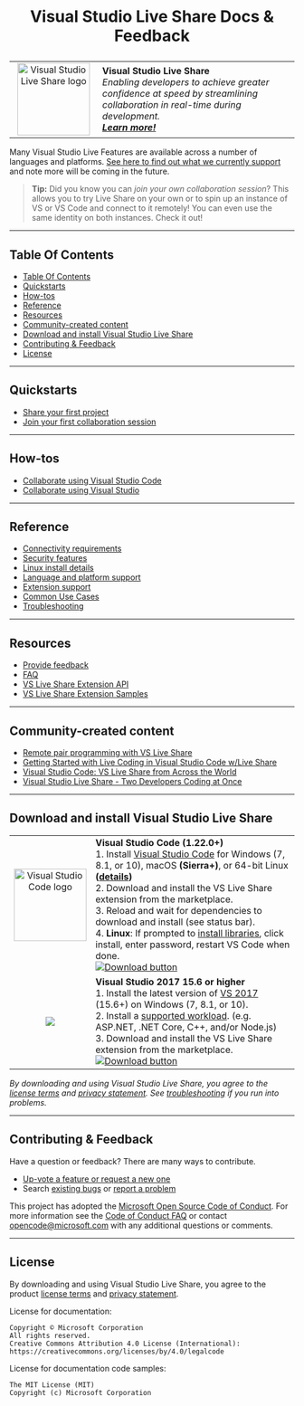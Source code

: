 <!--
Copyright © Microsoft Corporation
All rights reserved.
Creative Commons Attribution 4.0 License (International): https://creativecommons.org/licenses/by/4.0/legalcode
-->

<h1 align = center>

**Visual Studio Live Share Docs & Feedback**

</h1>
<table style="width: 100%; border-style: none;"><tr>
<td style="width: 140px; text-align: center;"><a href="https://aka.ms/vsls"><img width="128px" src="https://ms-vsliveshare.gallerycdn.vsassets.io/extensions/ms-vsliveshare/vsliveshare/1.0.5862/1681838903447/Microsoft.VisualStudio.Services.Icons.Default" alt="Visual Studio Live Share logo"/></a></td>
<td>
<strong>Visual Studio Live Share</strong><br />
<i>Enabling developers to achieve greater confidence at speed by streamlining collaboration in real-time during development.<br />
<strong><a href="https://aka.ms/vsls">Learn more!</a></strong></i>
</td>
</tr></table>

Many Visual Studio Live Features are available across a number of languages and platforms. [See here to find out what we currently support](https://aka.ms/vsls-docs/platform-support) and note more will be coming in the future.

>**Tip:** Did you know you can *join your own collaboration session*? This allows you to try Live Share on your own or to spin up an instance of VS or VS Code and connect to it remotely! You can even use the same identity on both instances. Check it out!


---

## Table Of Contents
- [Table Of Contents](#table-of-contents)
- [Quickstarts](#quickstarts)
- [How-tos](#how-tos)
- [Reference](#reference)
- [Resources](#resources)
- [Community-created content](#community-created-content)
- [Download and install Visual Studio Live Share](#download-and-install-visual-studio-live-share)
- [Contributing \& Feedback](#contributing--feedback)
- [License](#license)


---

## Quickstarts

- [Share your first project](https://aka.ms/vsls-docs/share)
- [Join your first collaboration session](https://aka.ms/vsls-docs/join)


---
## How-tos

- [Collaborate using Visual Studio Code](https://aka.ms/vsls-docs/vscode)
- [Collaborate using Visual Studio](https://aka.ms/vsls-docs/vs)


---
## Reference

- [Connectivity requirements](https://aka.ms/vsls-docs/connection-mode)
- [Security features](https://aka.ms/vsls-security)
- [Linux install details](https://aka.ms/vsls-linux)
- [Language and platform support](https://aka.ms/vsls-docs/platform-support)
- [Extension support](https://aka.ms/vsls-docs/extensions)
- [Common Use Cases](https://aka.ms/vsls-usecases)
- [Troubleshooting](https://aka.ms/vsls-troubleshooting)


---
## Resources

- [Provide feedback](https://aka.ms/vsls-support)
- [FAQ](https://aka.ms/vsls-faq)
- [VS Live Share Extension API](https://www.npmjs.com/package/vsls)
- [VS Live Share Extension Samples](https://github.com/vsls-contrib)

---
## Community-created content

- [Remote pair programming with VS Live Share](https://m.youtube.com/watch?v=vq5FzSPmu-I&feature=youtu.be)
- [Getting Started with Live Coding in Visual Studio Code w/Live Share](https://scotch.io/tutorials/getting-started-with-live-coding-in-visual-studio-code-with-live-share)
- [Visual Studio Code: VS Live Share from Across the World](https://youtu.be/D7w0uGmQEc8)
- [Visual Studio Live Share - Two Developers Coding at Once](https://youtu.be/cg6pRv0D8pw)

---

## Download and install Visual Studio Live Share

<table style="width: 100%; border:none;">
<tr>
    <td width="128px" style="width: 128px; text-align: center; border:none;"><img src="https://sparkcdneus2.azureedge.net/sparkimageassets/XP9KHM4BK9FZ7Q-63e59db4-cf83-46b7-9365-0c37221b94de" width="128px" alt="Visual Studio Code logo"/></td>
    <td style="border:none;">
        <strong>Visual Studio Code (1.22.0+)</strong><br />
        1. Install <a href="https://code.visualstudio.com/">Visual Studio Code</a> for Windows (7, 8.1, or 10), macOS <b>(Sierra+)</b>, or 64-bit Linux <b>(<a href="https://aka.ms/vsls-docs/vscode/install">details</a>)</b><br />
        2. Download and install the VS Live Share extension from the marketplace. <br />
        3. Reload and wait for dependencies to download and install (see status bar).<br />
        4. <strong>Linux</strong>: If prompted to <a href="https://aka.ms/vsls-docs/linux-prerequisites">install libraries</a>, click install, enter password, restart VS Code when done.<br />
        <a href="https://aka.ms/vsls-dl/vscode"><img src="docs/media/download.png" alt="Download button"></a>
    </td>
</tr>
<tr style="border:none;">
    <td width="128px" style="width: 128px; text-align: center; border:none;"><img src="https://visualstudio.microsoft.com/wp-content/uploads/2021/10/Product-Icon.svg"/></td>
    <td style="border:none;">
        <strong>Visual Studio 2017 15.6 or higher</strong><br />
        1. Install the latest version of <a href="https://visualstudio.microsoft.com/vs/">VS 2017</a> (15.6+) on Windows (7, 8.1, or 10).<br/>
        2. Install a <a href="https://aka.ms/vsls-docs/platform-support">supported workload</a>. (e.g. ASP.NET, .NET Core, C++, and/or Node.js)<br />
        3. Download and install the VS Live Share extension from the marketplace. <br />
        <a href="https://aka.ms/vsls-dl/vs"><img style="padding: 0; spacing: 0;" src="docs/media/download.png" alt="Download button"></a><br />
    </td>
</tr>
</table>

*By downloading and using Visual Studio Live Share, you agree to the [license terms](https://aka.ms/vsls-license) and [privacy statement](https://www.microsoft.com/en-us/privacystatement/EnterpriseDev/default.aspx). See [troubleshooting](https://aka.ms/vsls-troubleshooting) if you run into problems.*

---

## Contributing & Feedback

Have a question or feedback? There are many ways to contribute.

- [Up-vote a feature or request a new one](https://aka.ms/vsls-feature-requests)
- Search [existing bugs](https://aka.ms/vsls-bugs) or [report a problem](CONTRIBUTING.md#file-a-problem-report)

This project has adopted the [Microsoft Open Source Code of Conduct](https://opensource.microsoft.com/codeofconduct/).
For more information see the [Code of Conduct FAQ](https://opensource.microsoft.com/codeofconduct/faq/) or
contact [opencode@microsoft.com](mailto:opencode@microsoft.com) with any additional questions or comments.


---

## License

By downloading and using Visual Studio Live Share, you agree to the product [license terms](https://aka.ms/vsls-license) and [privacy statement](https://www.microsoft.com/en-us/privacystatement/EnterpriseDev/default.aspx).

License for documentation:

    Copyright © Microsoft Corporation
    All rights reserved.
    Creative Commons Attribution 4.0 License (International): https://creativecommons.org/licenses/by/4.0/legalcode

License for documentation code samples:

    The MIT License (MIT)
    Copyright (c) Microsoft Corporation
